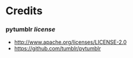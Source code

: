 # Credits

### **pytumblr** _license_

* http://www.apache.org/licenses/LICENSE-2.0
* https://github.com/tumblr/pytumblr

